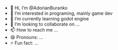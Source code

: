 - 👋 Hi, I’m @AdorianBuranko
- 👀 I’m interested in programing, mainly game dev
- 🌱 I’m currently learning godot engine
- 💞️ I’m looking to collaborate on ...
- 📫 How to reach me ...
- 😄 Pronouns: ...
- ⚡ Fun fact: ...

<!---
AdorianBuranko/AdorianBuranko is a ✨ special ✨ repository because its `README.md` (this file) appears on your GitHub profile.
You can click the Preview link to take a look at your changes.
--->
